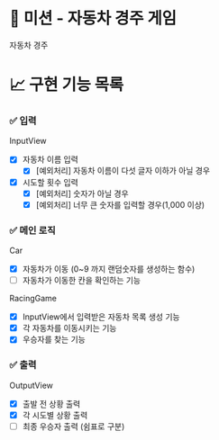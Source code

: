 # 🚀 미션 - 자동차 경주 게임

자동차 경주

# 📈 구현 기능 목록

### ✅ 입력

InputView
- [X] 자동차 이름 입력
	- [X] [예외처리] 자동차 이름이 다섯 글자 이하가 아닐 경우

- [X] 시도할 횟수 입력
	- [X] [예외처리] 숫자가 아닐 경우
	- [X] [예외처리] 너무 큰 숫자를 입력할 경우(1,000 이상)

### ✅ 메인 로직

Car
- [X] 자동차가 이동 (0~9 까지 랜덤숫자를 생성하는 함수)
- [ ] 자동차가 이동한 칸을 확인하는 기능

RacingGame
- [X] InputView에서 입력받은 자동차 목록 생성 기능
- [X] 각 자동차를 이동시키는 기능
- [X] 우승자를 찾는 기능

### ✅ 출력

OutputView
- [X] 출발 전 상황 출력
- [X] 각 시도별 상황 출력
- [ ] 최종 우승자 출력 (쉼표로 구분)